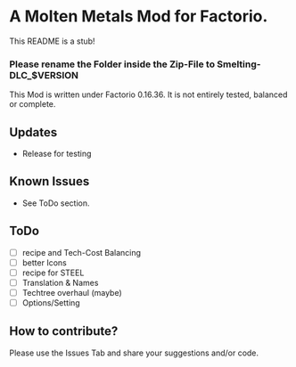 # A Molten Metals Mod for Factorio.

This README is a stub!<br />

### Please rename the Folder inside the Zip-File to Smelting-DLC_$VERSION
<!-- ![ScreenShot](.github/shot_1.jpg) -->

This Mod is written under Factorio 0.16.36.
It is not entirely tested, balanced or complete.

## Updates
* Release for testing

## Known Issues
* See ToDo section.

## ToDo
* [ ] recipe and Tech-Cost Balancing
* [ ] better Icons
* [ ] recipe for STEEL
* [ ] Translation & Names
* [ ] Techtree overhaul (maybe)
* [ ] Options/Setting

## How to contribute?

Please use the Issues Tab and share your suggestions and/or code.
